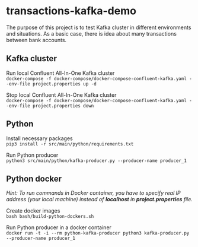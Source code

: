 # transactions-kafka-demo
The purpose of this project is to test Kafka cluster in different environments and situations.
As a basic case, there is idea about many transactions between bank accounts.


## Kafka cluster
Run local Confluent All-In-One Kafka cluster \
`docker-compose -f docker-compose/docker-compose-confluent-kafka.yaml --env-file project.properties up -d`

Stop local Confluent All-In-One Kafka cluster \
`docker-compose -f docker-compose/docker-compose-confluent-kafka.yaml --env-file project.properties down`


## Python
Install necessary packages \
`pip3 install -r src/main/python/requirements.txt`

Run Python producer \
`python3 src/main/python/kafka-producer.py --producer-name producer_1`


## Python docker

_Hint: To run commands in Docker container, you have to specify
real IP address (your local machine) instead of **localhost**
in **project.properties** file._

Create docker images \
`bash bash/build-python-dockers.sh`

Run Python producer in a docker container \
`docker run -t -i --rm python-kafka-producer python3 kafka-producer.py --producer-name producer_1`
